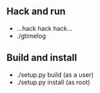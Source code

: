 ## Hack and run

* ...hack hack hack...
* ./gtimelog

## Build and install

* ./setup.py build   (as a user)
* ./setup.py install (as root)
